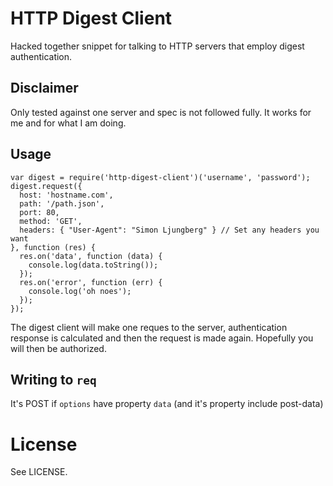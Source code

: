 # HTTP Digest Client

Hacked together snippet for talking to HTTP servers that employ digest
authentication.

## Disclaimer

Only tested against one server and spec is not followed fully. It works for me
and for what I am doing.

## Usage

    var digest = require('http-digest-client')('username', 'password');
    digest.request({
      host: 'hostname.com',
      path: '/path.json',
      port: 80,
      method: 'GET',
      headers: { "User-Agent": "Simon Ljungberg" } // Set any headers you want
    }, function (res) {
      res.on('data', function (data) {
        console.log(data.toString());
      });
      res.on('error', function (err) {
        console.log('oh noes');
      });
    });

The digest client will make one reques to the server, authentication response
is calculated and then the request is made again. Hopefully you will then
be authorized.

## Writing to `req`

It's POST if `options` have property `data` (and it's property include post-data)

# License

See LICENSE.

